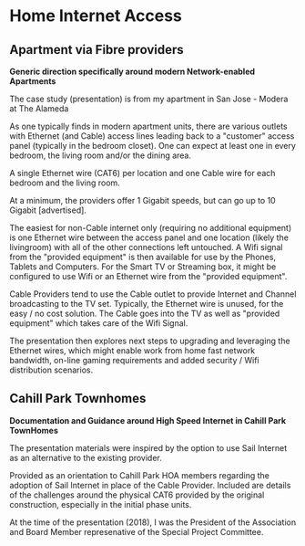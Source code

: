 # Home Internet Access

## Apartment via Fibre providers

**Generic direction specifically around modern Network-enabled Apartments**

The case study (presentation) is from my apartment in San Jose - Modera at The Alameda

As one typically finds in modern apartment units, there are various outlets with Ethernet (and Cable) access lines
leading back to a "customer" access panel (typically in the bedroom closet).  One can expect at least one in every
bedroom, the living room and/or the dining area.

A single Ethernet wire (CAT6) per location and one Cable wire for each bedroom and the living room.

At a minimum, the providers offer 1 Gigabit speeds, but can go up to 10 Gigabit [advertised].

The easiest for non-Cable internet only (requiring no additional equipment) is one Ethernet wire between the access panel and one location
(likely the livingroom) with all of the other connections left untouched.  A Wifi signal from the "provided equipment" is then
available for use by the Phones, Tablets and Computers.  For the Smart TV or Streaming box, it might be configured to use Wifi
or an Ethernet wire from the "provided equipment".

Cable Providers tend to use the Cable outlet to provide Internet and Channel broadcasting to the TV set.  Typically, the Ethernet wire
is unused, for the easy / no cost solution.  The Cable goes into the TV as well as "provided equipment" which takes care of the Wifi
Signal.

The presentation then explores next steps to upgrading and leveraging the Ethernet wires, which might enable work from home fast
network bandwidth, on-line gaming requirements and added security / Wifi distribution scenarios.

## Cahill Park Townhomes

**Documentation and Guidance around High Speed Internet in Cahill Park TownHomes**

The presentation materials were inspired by the option to use Sail Internet as an alternative to the existing provider.

Provided as an orientation to Cahill Park HOA members regarding the adoption of Sail Internet in place
of the Cable Provider.  Included are details of the challenges around the physical CAT6 provided by
the original construction, especially in the initial phase units.

At the time of the presentation (2018), I was the President of the Association and Board Member represenative
of the Special Project Committee.
